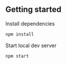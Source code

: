 ## Getting started

Install dependencies

```sh
npm install
```
Start local dev server

```sh
npm start
```